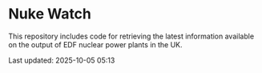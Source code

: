 # Nuke Watch

This repository includes code for retrieving the latest information available on the output of EDF nuclear power plants in the UK.

Last updated: 2025-10-05 05:13